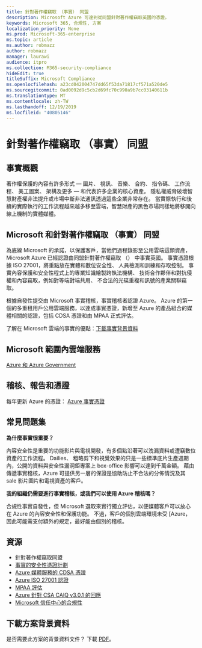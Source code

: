 ```yaml
---
title: 針對著作權竊取 （事實） 同盟
description: Microsoft Azure 可達到從同盟針對著作權竊取英國的憑證。
keywords: Microsoft 365, 合規性, 方案
localization_priority: None
ms.prod: Microsoft-365-enterprise
ms.topic: article
ms.author: robmazz
author: robmazz
manager: laurawi
audience: itpro
ms.collection: M365-security-compliance
hideEdit: true
titleSuffix: Microsoft Compliance
ms.openlocfilehash: a23cd042004747dd65f53da71817cf571a520de5
ms.sourcegitcommit: 0ad0092d9c5cb2d69fc70c990a9b7cc03140611b
ms.translationtype: MT
ms.contentlocale: zh-TW
ms.lasthandoff: 12/19/2019
ms.locfileid: "40805146"
---
```

# <a name="federation-against-copyright-theft-fact"></a>針對著作權竊取 （事實） 同盟

## <a name="fact-overview"></a>事實概觀

著作權保護的內容有許多形式 — 圖片、 視訊、 音樂、 合約、 指令碼、 工作流程、 美工圖案、 架構及更多 — 和代表許多企業的核心資產。 隱私權威脅破壞智慧財產權非法提升或市場中斷非法通訊透過這些企業非常存在。 當實際執行和後續的實際執行的工作流程越來越多移至雲端，智慧財產的黑色市場同樣地將移開向線上機制的實體媒體。

## <a name="microsoft-and-federation-against-copyright-theft-fact"></a>Microsoft 和針對著作權竊取 （事實） 同盟

為底線 Microsoft 的承諾，以保護客戶，當他們過程錄影至公用雲端這類資產，Microsoft Azure 已經認證由同盟針對著作權竊取 （） 中事實英國。 事實憑證根據 ISO 27001，將重點放在實體和數位安全性、 人員檢測和訓練和存取控制。 事實內容保護和安全性程式上的專業知識繪製跨執法機構、 技術合作夥伴和對抗侵權和內容竊取，例如對等端對端共用、 不合法的光碟重複和訊號的產業關聯竊取。

根據自發性提交由 Microsoft 事實稽核，事實稽核者認證 Azure。 Azure 的第一個的多重租用戶公用雲端服務，以達成事實憑證，新增至 Azure 的產品組合的媒體相關的認證，包括 CDSA 憑證和由 MPAA 正式評估。

了解在 Microsoft 雲端的事實的優點：[下載事實背景資料](https://aka.ms/fact-backgrounder)

## <a name="microsoft-in-scope-cloud-services"></a>Microsoft 範圍內雲端服務

[Azure 和 Azure Government](https://aka.ms/AzureCompliance)

## <a name="audits-reports-and-certificates"></a>稽核、報告和憑證

每年更新 Azure 的憑證： [Azure 事實憑證](https://aka.ms/azurefactcert)

## <a name="frequently-asked-questions"></a>常見問題集

**為什麼事實很重要？**

內容安全性是重要的功能影片與電視開發，有多個點沿著可以洩漏資料或遭竊數位資產的工作流程。 Dailies、 粗略剪下和視覺效果的只是一些標準底片生產週期內，公開的資料與安全性漏洞鉅專案上 box-office 影響可以達到千萬金額。 藉由傳遞事實稽核，Azure 可提供另一層的保證是協助防止不合法的分佈情況及其 sale 影片圖片和電視資產的客戶。

**我的組織仍需要進行事實稽核，或我們可以使用 Azure 稽核嗎？**

合規性事實自發性，但 Microsoft 選取來實行獨立評估，以便媒體客戶可以放心在 Azure 的內容安全性和保護功能。 不過，客戶的個別雲端環境未受 [Azure，因此可能需支付額外的規定，最好能由個別的稽核。

## <a name="resources"></a>資源

- 針對著作權竊取同盟
- [事實的安全性憑證計劃](https://go.microsoft.com/fwlink/?linkid=2099508)
- [Azure 媒體服務的 CDSA 憑證](https://aka.ms/cdsa-cert)
- [Azure ISO 27001 認證](https://aka.ms/Azure-BSI-Cert)
- [MPAA 評估](offering-mpaa.md)
- [Azure 針對 CSA CAIQ v3.0.1 的回應](https://aka.ms/csacaiqresponses)
- [Microsoft 信任中心的合規性](https://www.microsoft.com/trust-center/compliance/compliance-overview)

## <a name="download-the-offering-backgrounder"></a>下載方案背景資料

是否需要此方案的背景資料文件？ 下載 [PDF](https://download.microsoft.com/download/D/B/B/DBBA0998-F08A-4CA8-B668-41A5EE0CFBED/FACT-Compliance.pdf)。
